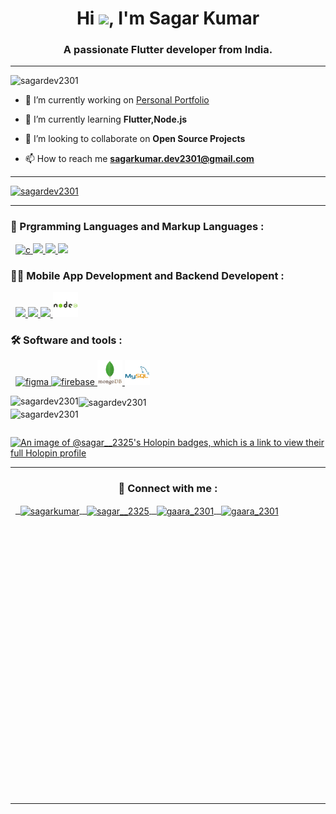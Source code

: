 
<h1 align="center">Hi <img src="https://media.giphy.com/media/hvRJCLFzcasrR4ia7z/giphy.gif" width="28">, I'm Sagar Kumar</h1>
<h3 align="center">A passionate Flutter developer from India.</h3>

<hr> 
<p align="left"> <img src="https://komarev.com/ghpvc/?username=sagardev2301&label=Profile%20views&color=0e75b6&style=flat" alt="sagardev2301" /> </p>


- 🔭 I’m currently working on [Personal Portfolio](https://github.com/sagardev2301/portfolio)

- 🌱 I’m currently learning **Flutter,Node.js**

- 👯 I’m looking to collaborate on **Open Source Projects**

- 📫 How to reach me **sagarkumar.dev2301@gmail.com**

<hr> 

<p align="left"> 
  <a href="https://github.com/ryo-ma/github-profile-trophy">
    <img  width = 900px; src="https://github-profile-trophy.vercel.app/?username=sagardev2301&theme=dark_lover&no-frame=true" alt="sagardev2301" />
  </a>
</p>

<hr> 

### 🧿 Prgramming Languages and Markup Languages :

<p align = "left">&nbsp;
  <a href="https://www.cprogramming.com/" target="_blank" rel="noreferrer"> 
    <img src="https://custom-icon-badges.herokuapp.com/badge/C-03599C.svg?logo=c-in-hexagon&logoColor=white" alt="c" height="25"/> 
  </a> 
  <a href="https://www.w3schools.com/cpp/" target="_blank" rel="noreferrer"> 
    <img src="https://custom-icon-badges.herokuapp.com/badge/C++-9C033A.svg?logo=cpp2&logoColor=white" height="25"/> 
  </a> 
  <a href="https://www.w3.org/html/" target="_blank" rel="noreferrer"> 
    <img src="https://img.shields.io/badge/HTML-E34F26.svg?logo=html5&logoColor=white" height="25"/> 
  </a> 
  <a href="https://www.w3schools.com/css/" target="_blank" rel="noreferrer"> 
    <img src="https://img.shields.io/badge/CSS-1572B6.svg?logo=css3&logoColor=white" height="25"/> 
  </a> 

     
</p>

### 👨‍💻 Mobile App Development and Backend Developent :
<p align = "left">&nbsp;
  <a href="https://developer.android.com" target="_blank" rel="noreferrer"> 
    <img src="https://img.shields.io/badge/Android-3DDC84?logo=android&logoColor=white" height="25"/> 
  </a> 
  <a href="https://dart.dev" target="_blank" rel="noreferrer"> 
    <img src="https://img.shields.io/badge/Dart-15A6C4.svg?logo=dart&logoColor=white" height="25"/> 
  </a> 
   <a href="https://flutter.dev" target="_blank" rel="noreferrer"> 
    <img src="https://img.shields.io/badge/Flutter-02569B.svg?logo=flutter&logoColor=white" height="25"/> 
  </a> 
<!--   <a href="https://graphql.org" target="_blank" rel="noreferrer"> 
    <img src="https://img.shields.io/badge/GraphQL?logo=graphql&logoColor=white" height="25"/> 
  </a>  -->
   <a href="https://nodejs.org" target="_blank" rel="noreferrer"> 
    <img src="https://raw.githubusercontent.com/devicons/devicon/master/icons/nodejs/nodejs-original-wordmark.svg" alt="nodejs" width="40" height="40"/> 
  </a>
</p> 

### 🛠️ Software and tools : 
<p align = "left">&nbsp;
  <a href="https://www.figma.com/" target="_blank" rel="noreferrer"> 
    <img src="https://www.vectorlogo.zone/logos/figma/figma-icon.svg" alt="figma" width="40" height="40"/> 
  </a>
  <a href="https://firebase.google.com/" target="_blank" rel="noreferrer"> 
    <img src="https://www.vectorlogo.zone/logos/firebase/firebase-icon.svg" alt="firebase" width="40" height="40"/> 
  </a>
  <a href="https://www.mongodb.com/" target="_blank" rel="noreferrer"> 
    <img src="https://raw.githubusercontent.com/devicons/devicon/master/icons/mongodb/mongodb-original-wordmark.svg" alt="mongodb" width="40" height="40"/> 
  </a> 
  <a href="https://www.mysql.com/" target="_blank" rel="noreferrer"> 
    <img src="https://raw.githubusercontent.com/devicons/devicon/master/icons/mysql/mysql-original-wordmark.svg" alt="mysql" width="40" height="40"/> 
  </a> 
</p> 


<table>
     <img align="left" src="https://github-readme-stats.vercel.app/api?username=sagardev2301&show_icons=true&locale=en&theme=vision-friendly-dark&hide_border=true" alt="sagardev2301" />
     <img align="center" src="https://github-readme-stats.vercel.app/api/top-langs?username=sagardev2301&show_icons=true&locale=en&layout=compact&theme=vision-friendly-dark&hide_border=true" alt="sagardev2301" />
     <br> 
     <img align="center" src="https://github-readme-streak-stats.herokuapp.com/?user=sagardev2301&theme=vision-friendly-dark&hide_border=true" alt="sagardev2301" />
</table> 

[![An image of @sagar__2325's Holopin badges, which is a link to view their full Holopin profile](https://holopin.me/sagar__2325)](https://holopin.io/@sagar__2325)
 
<hr>

<div style="text-align: center; height: 500px;">
     
### 📱 Connect with me : 
<p align="left">&nbsp;
  <a href="https://www.linkedin.com/in/sagar-kumar-26a6b0219/" target="blank">&nbsp;
    <img align="center" src="https://raw.githubusercontent.com/rahuldkjain/github-profile-readme-generator/master/src/images/icons/Social/linked-in-alt.svg" alt="sagarkumar" height="30" width="40" />
  </a>
  <a href="https://instagram.com/sagar__2325" target="blank">&nbsp;
    <img align="center" src="https://raw.githubusercontent.com/rahuldkjain/github-profile-readme-generator/master/src/images/icons/Social/instagram.svg" alt="sagar__2325" height="30" width="40" />
  </a>
  <a href="https://codeforces.com/profile/gaara_2301" target="blank">&nbsp;
    <img align="center" src="https://raw.githubusercontent.com/rahuldkjain/github-profile-readme-generator/master/src/images/icons/Social/codeforces.svg" alt="gaara_2301" height="30" width="40" />
  </a>
  <a href="https://www.leetcode.com/gaara_2301" target="blank">&nbsp;
    <img align="center" src="https://raw.githubusercontent.com/rahuldkjain/github-profile-readme-generator/master/src/images/icons/Social/leet-code.svg" alt="gaara_2301" height="30" width="40" />
  </a>
</p>
  
</div>
<hr> 
<!-- 
- 👋 Hi, I’m @sagardev2301
- 👀 I’m interested in Android/Web Development
- 🌱 I’m currently learning Flutter 
- 💞️ I’m looking to collaborate on open source project
- 📫 Reach me - sagarkumar.dev2301@gmail.com 

sagardev2301/sagardev2301 is a ✨ special ✨ repository because its `README.md` (this file) appears on your GitHub profile.
You can click the Preview link to take a look at your changes.
--->

